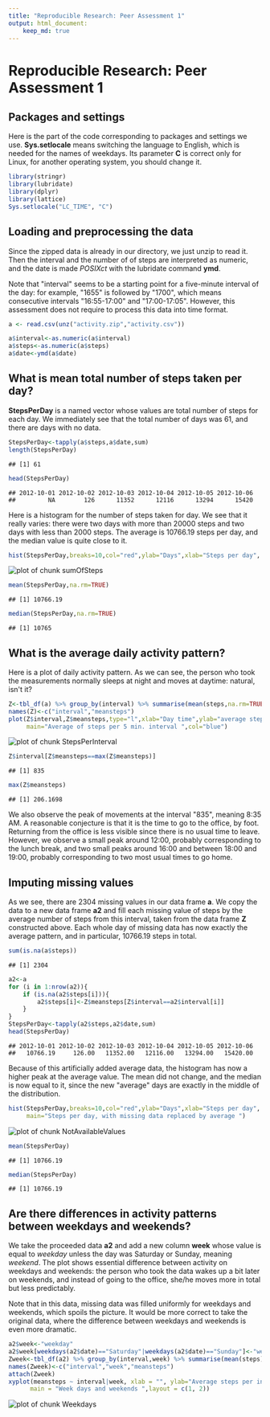 ```yaml
---
title: "Reproducible Research: Peer Assessment 1"
output: html_document:
    keep_md: true
---
```

# Reproducible Research: Peer Assessment 1

## Packages and settings

Here is the part of the code corresponding to packages and settings we use. **Sys.setlocale** means switching the language to English, which is needed for the names of weekdays. Its parameter **C** is correct only for Linux, for another operating system, you should change it.



```r
library(stringr)
library(lubridate)
library(dplyr)
library(lattice)
Sys.setlocale("LC_TIME", "C")
```

## Loading and preprocessing the data

Since the zipped data is already in our directory, we just unzip to read it. Then the interval and the number of of steps are interpreted as numeric, and the date is made *POSIXct* with the lubridate command **ymd**.

Note that "interval" seems to be a starting point for a five-minute interval of the day: for example, "1655" is followed by "1700", which means consecutive intervals "16:55-17:00" and "17:00-17:05". However, this assessment does not require to process this data into time format.



```r
a <- read.csv(unz("activity.zip","activity.csv"))

a$interval<-as.numeric(a$interval)
a$steps<-as.numeric(a$steps)
a$date<-ymd(a$date)
```

## What is mean total number of steps taken per day?

**StepsPerDay** is a named vector whose values are total number of steps for each day. We immediately see that the total number of days was 61, and there are days with no data.


```r
StepsPerDay<-tapply(a$steps,a$date,sum)
length(StepsPerDay)
```

```
## [1] 61
```

```r
head(StepsPerDay)
```

```
## 2012-10-01 2012-10-02 2012-10-03 2012-10-04 2012-10-05 2012-10-06 
##         NA        126      11352      12116      13294      15420
```

Here is a histogram for the number of steps taken for day. We see that it really varies: there were two days with more than 20000 steps and two days with less than 2000 steps. The average is 10766.19 steps per day, and the median value is quite close to it.


```r
hist(StepsPerDay,breaks=10,col="red",ylab="Days",xlab="Steps per day", main="Steps per day, with missing data not filled ")
```

![plot of chunk sumOfSteps](figure/sumOfSteps-1.png) 

```r
mean(StepsPerDay,na.rm=TRUE)
```

```
## [1] 10766.19
```

```r
median(StepsPerDay,na.rm=TRUE)
```

```
## [1] 10765
```

## What is the average daily activity pattern?

Here is a plot of daily activity pattern. As we can see, the person who took the measurements normally sleeps at night and moves at daytime: natural, isn't it?

```r
Z<-tbl_df(a) %>% group_by(interval) %>% summarise(mean(steps,na.rm=TRUE))
names(Z)<-c("interval","meansteps")
plot(Z$interval,Z$meansteps,type="l",xlab="Day time",ylab="average steps",
     main="Average of steps per 5 min. interval ",col="blue")
```

![plot of chunk StepsPerInterval](figure/StepsPerInterval-1.png) 

```r
Z$interval[Z$meansteps==max(Z$meansteps)]
```

```
## [1] 835
```

```r
max(Z$meansteps)
```

```
## [1] 206.1698
```

We also observe the peak of movements at the interval "835", meaning 8:35 AM. A reasonable conjecture is that it is the time to go to the office, by foot. Returning from the office is less visible since there is no usual time to leave. However, we observe a small peak around 12:00, probably corresponding to the lunch break, and two small peaks around 16:00 and between 18:00 and 19:00, probably corresponding to two most usual times to go home.

## Imputing missing values

As we see, there are 2304 missing values in our data frame **a**. We copy the data to a new data frame **a2** and fill each missing value of steps by the average number of steps from this interval, taken from the data frame **Z** constructed above. Each whole day of missing data has now exactly the average pattern, and in particular, 10766.19 steps in total.


```r
sum(is.na(a$steps))
```

```
## [1] 2304
```

```r
a2<-a
for (i in 1:nrow(a2)){
    if (is.na(a2$steps[i])){
        a2$steps[i]<-Z$meansteps[Z$interval==a2$interval[i]]
    }
}
StepsPerDay<-tapply(a2$steps,a2$date,sum)
head(StepsPerDay)
```

```
## 2012-10-01 2012-10-02 2012-10-03 2012-10-04 2012-10-05 2012-10-06 
##   10766.19     126.00   11352.00   12116.00   13294.00   15420.00
```

Because of this artificially added average data, the histogram has now a higher peak at the average value. The mean did not change, and the median is now equal to it, since the new "average" days are exactly in the middle of the distribution.



```r
hist(StepsPerDay,breaks=10,col="red",ylab="Days",xlab="Steps per day", 
     main="Steps per day, with missing data replaced by average ")
```

![plot of chunk NotAvailableValues](figure/NotAvailableValues-1.png) 

```r
mean(StepsPerDay)
```

```
## [1] 10766.19
```

```r
median(StepsPerDay)
```

```
## [1] 10766.19
```


## Are there differences in activity patterns between weekdays and weekends?

We take the proceeded data **a2** and add a new column **week** whose value is equal to *weekday* unless the day was Saturday or Sunday, meaning *weekend*. The plot shows essential difference between activity on weekdays and weekends: the person who took the data wakes up a bit later on weekends, and  instead of going to the office, she/he moves more in total but less predictably.

Note that in this data, missing data was filled uniformly for weekdays and weekends, which spoils the picture. It would be more correct to take the original data, where the difference between weekdays and weekends is even more dramatic.


```r
a2$week<-"weekday"
a2$week[weekdays(a2$date)=="Saturday"|weekdays(a2$date)=="Sunday"]<-"weekend"
Zweek<-tbl_df(a2) %>% group_by(interval,week) %>% summarise(mean(steps))
names(Zweek)<-c("interval","week","meansteps")
attach(Zweek)
xyplot(meansteps ~ interval|week, xlab = "", ylab="Average steps per interval", type = "l",
      main = "Week days and weekends ",layout = c(1, 2))
```

![plot of chunk Weekdays](figure/Weekdays-1.png) 
